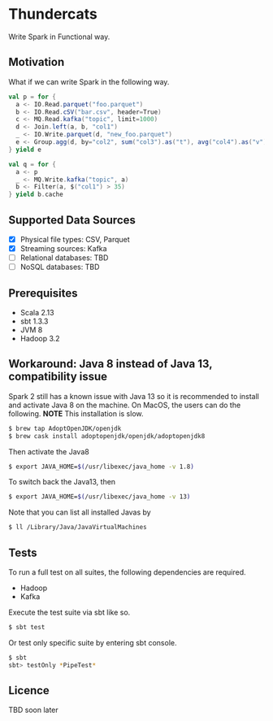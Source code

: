 # Thundercats

Write Spark in Functional way.


## Motivation

What if we can write Spark in the following way.

```scala
val p = for {
  a <- IO.Read.parquet("foo.parquet")
  b <- IO.Read.cSV("bar.csv", header=True)
  c <- MQ.Read.kafka("topic", limit=1000)
  d <- Join.left(a, b, "col1")
  _ <- IO.Write.parquet(d, "new_foo.parquet")
  e <- Group.agg(d, by="col2", sum("col3").as("t"), avg("col4").as("v"))
} yield e

val q = for {
  a <- p
  _ <- MQ.Write.kafka("topic", a)
  b <- Filter(a, $("col1") > 35)
} yield b.cache
```

## Supported Data Sources

- [x] Physical file types: CSV, Parquet
- [x] Streaming sources: Kafka
- [ ] Relational databases: TBD
- [ ] NoSQL databases: TBD

## Prerequisites

- Scala 2.13
- sbt 1.3.3
- JVM 8
- Hadoop 3.2

## Workaround: Java 8 instead of Java 13, compatibility issue

Spark 2 still has a known issue with Java 13 so it is recommended to 
install and activate Java 8 on the machine. On MacOS, the users can 
do the following. **NOTE** This installation is slow.

```bash
$ brew tap AdoptOpenJDK/openjdk
$ brew cask install adoptopenjdk/openjdk/adoptopenjdk8
```

Then activate the Java8

```bash
$ export JAVA_HOME=$(/usr/libexec/java_home -v 1.8)
```

To switch back the Java13, then

```bash
$ export JAVA_HOME=$(/usr/libexec/java_home -v 13)
```

Note that you can list all installed Javas by

```bash
$ ll /Library/Java/JavaVirtualMachines
```

## Tests

To run a full test on all suites, the following dependencies are required.

- Hadoop
- Kafka

Execute the test suite via sbt like so.

```bash
$ sbt test
```

Or test only specific suite by entering sbt console.

```bash
$ sbt
sbt> testOnly *PipeTest*
```

## Licence 

TBD soon later